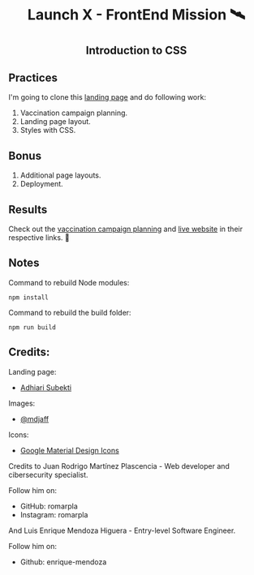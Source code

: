 <h1 align="center"> Launch X - FrontEnd Mission 🛰️ </h1>

<h2 align="center">
    Introduction to CSS
</h2>

## Practices

I'm going to clone this [landing page](landingpage.png) and do following work:

1. Vaccination campaign planning.
2. Landing page layout.
3. Styles with CSS.

## Bonus

1. Additional page layouts.
2. Deployment.

## Results

Check out the [vaccination campaign planning](https://miro.com/app/board/uXjVOFmX1nY=/?invite_link_id=91478595297) and [live website](https://enrique-mendoza.github.io/launchX-FrontEnd-Mission-02-CSS/) in their respective links. 👀

## Notes

Command to rebuild Node modules:

```
npm install
```

Command to rebuild the build folder:

```
npm run build
```

## Credits:

Landing page:

- [Adhiari Subekti](https://dribbble.com/Adhiari_is)

Images:

- [@mdjaff](https://www.freepik.com/mdjaff)

Icons:

- [Google Material Design Icons](https://iconduck.com/sets/google-material-design-icons)

Credits to Juan Rodrigo Martínez Plascencia - Web developer and cibersecurity specialist.

Follow him on:

- GitHub: romarpla
- Instagram: romarpla

And Luis Enrique Mendoza Higuera - Entry-level Software Engineer.

Follow him on:

- Github: enrique-mendoza
